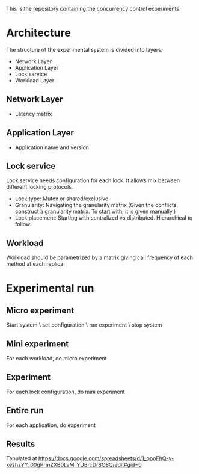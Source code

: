 This is the repository containing the concurrency control experiments.

# Architecture
The structure of the experimental system is divided into layers:
- Network Layer
- Application Layer
- Lock service
- Workload Layer

## Network Layer
- Latency matrix

## Application Layer
- Application name and version

## Lock service
Lock service needs configuration for each lock. It allows mix between different locking protocols.
- Lock type: Mutex or shared/exclusive
- Granularity: Navigating the granularity matrix (Given the conflicts, construct a granularity matrix. To start with, it is given manually.)
- Lock placement: Starting with centralized vs distributed. Hierarchical to follow.

## Workload
Workload should be parametrized by a matrix giving call frequency of each method at each replica

# Experimental run

## Micro experiment
Start system \\
set configuration \\
run experiment \\
stop system

## Mini experiment
For each workload, do micro experiment

## Experiment
For each lock configuration, do mini experiment

## Entire run
For each application, do experiment



## Results
Tabulated at https://docs.google.com/spreadsheets/d/1_opoFhQ-y-xezhzYY_00gPrmZXB0LvM_YUBrcDrSO8Q/edit#gid=0